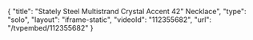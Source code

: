 {
    "title": "Stately Steel Multistrand Crystal Accent 42\" Necklace",
    "type": "solo",
    "layout": "iframe-static",
    "videoId": "112355682",
    "url": "\/tvpembed\/112355682"
}
